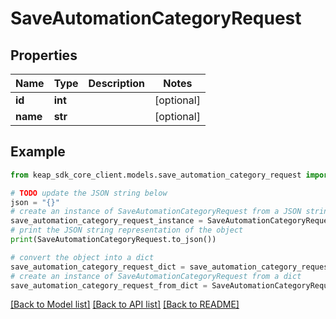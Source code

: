 # SaveAutomationCategoryRequest


## Properties

Name | Type | Description | Notes
------------ | ------------- | ------------- | -------------
**id** | **int** |  | [optional] 
**name** | **str** |  | [optional] 

## Example

```python
from keap_sdk_core_client.models.save_automation_category_request import SaveAutomationCategoryRequest

# TODO update the JSON string below
json = "{}"
# create an instance of SaveAutomationCategoryRequest from a JSON string
save_automation_category_request_instance = SaveAutomationCategoryRequest.from_json(json)
# print the JSON string representation of the object
print(SaveAutomationCategoryRequest.to_json())

# convert the object into a dict
save_automation_category_request_dict = save_automation_category_request_instance.to_dict()
# create an instance of SaveAutomationCategoryRequest from a dict
save_automation_category_request_from_dict = SaveAutomationCategoryRequest.from_dict(save_automation_category_request_dict)
```
[[Back to Model list]](../README.md#documentation-for-models) [[Back to API list]](../README.md#documentation-for-api-endpoints) [[Back to README]](../README.md)


